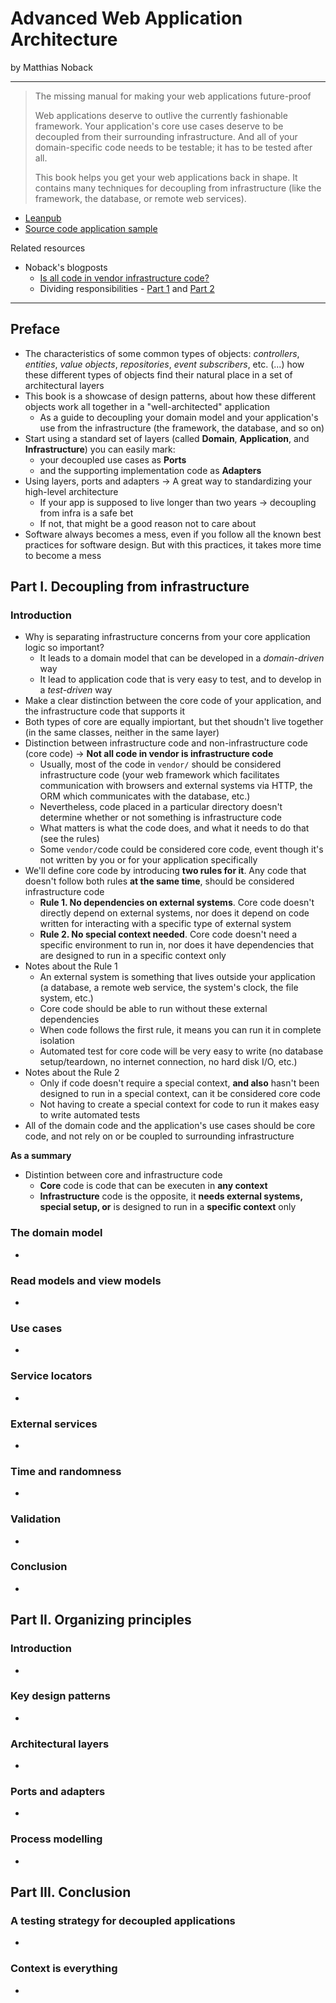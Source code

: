 # Advanced Web Application Architecture

by Matthias Noback

------

> The missing manual for making your web applications future-proof
>
> Web applications deserve to outlive the currently fashionable framework. Your application's core use cases deserve to be decoupled from their surrounding infrastructure. And all of your domain-specific code needs to be testable; it has to be tested after all.
>
> This book helps you get your web applications back in shape. It contains many techniques for decoupling from infrastructure (like the framework, the database, or remote web services).

* [Leanpub](https://leanpub.com/web-application-architecture/)
* [Source code application sample](https://enjoy.gitstore.app/repositories/matthiasnoback/read-with-the-author)

Related resources

* Noback's blogposts
  * [Is all code in vendor infrastructure code?](https://matthiasnoback.nl/2020/02/is-all-code-in-vendor-infrastructure-code/)
  * Dividing responsibilities - [Part 1](https://matthiasnoback.nl/2019/07/dividing-responsibilities-part-1/) and [Part 2](https://matthiasnoback.nl/2019/07/dividing-responsibilities-part-2/)

------

## Preface

* The characteristics of some common types of objects: *controllers*, *entities*, *value objects*, *repositories*, *event subscribers*, etc. (...) how these different types of objects find their natural place in a set of architectural layers
* This book is a showcase of design patterns, about how these different objects work all together in a "well-architected" application
  * As a guide to decoupling your domain model and your application's use from the infrastructure (the framework, the database, and so on)
* Start using a standard set of layers (called **Domain**, **Application**, and **Infrastructure**) you can easily mark:
  * your decoupled use cases as **Ports**
  * and the supporting implementation code as **Adapters**
* Using layers, ports and adapters → A great way to standardizing your high-level architecture
  * If your app is supposed to live longer than two years → decoupling from infra is a safe bet
  * If not, that might be a good reason not to care about
* Software always becomes a mess, even if you follow all the known best practices for software design. But with this practices, it takes more time to become a mess

## Part I. Decoupling from infrastructure

### Introduction

* Why is separating infrastructure concerns from your core application logic so important?
  * It leads to a domain model that can be developed in a *domain-driven* way
  * It lead to application code that is very easy to test, and to develop in a *test-driven* way
* Make a clear distinction between the core code of your application, and the infrastructure code that supports it
* Both types of core are equally impiortant, but thet shoudn't live together (in the same classes, neither in the same layer)
* Distinction between infrastructure code and non-infrastructure code (core code) → **Not all code in vendor is infrastructure code**
  * Usually, most of the code in `vendor/` should be considered infrastructure code (your web framework which facilitates communication with browsers and external systems via HTTP, the ORM which communicates with the database, etc.)
  * Nevertheless, code placed in a particular directory doesn't determine whether or not something is infrastructure code
  * What matters is what the code does, and what it needs to do that (see the rules)
  * Some `vendor/`code could be considered core code, event though it's not written by you or for your application specifically
* We'll define core code by introducing **two rules for it**. Any code that doesn't follow both rules **at the same time**, should be considered infrastructure code
  * **Rule 1. No dependencies on external systems**. Core code doesn't directly depend on external systems, nor does it depend on code written for interacting with a specific type of external system
  * **Rule 2. No special context needed**. Core code doesn't need a specific environment to run in, nor does it have dependencies that are designed to run in a specific context only
* Notes about the Rule 1
  * An external system is something that lives outside your application (a database, a remote web service, the system's clock, the file system, etc.)
  * Core code should be able to run without these external dependencies
  * When code follows the first rule, it means you can run it in complete isolation
  * Automated test for core code will be very easy to write (no database setup/teardown, no internet connection, no hard disk I/O, etc.)
* Notes about the Rule 2
  * Only if code doesn't require a special context, **and also** hasn't been designed to run in a special context, can it be considered core code
  * Not having to create a special context for code to run it makes easy to write automated tests
* All of the domain code and the application's use cases should be core code, and not rely on or be coupled to surrounding infrastructure

**As a summary**

* Distintion between core and infrastructure code
  * **Core** code is code that can be executen in **any context**
  * **Infrastructure** code is the opposite, it **needs external systems, special setup, or** is designed to run in a **specific context** only

### The domain model

* 

### Read models and view models

* 

### Use cases

* 

### Service locators

* 

### External services

* 

### Time and randomness

* 

### Validation

* 

### Conclusion

* 

## Part II. Organizing principles

### Introduction

* 

### Key design patterns

* 

### Architectural layers

* 

### Ports and adapters

* 

### Process modelling

* 

## Part III. Conclusion

### A testing strategy for decoupled applications

* 

### Context is everything

* 
